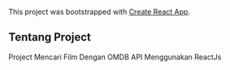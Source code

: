 This project was bootstrapped with [Create React App](https://github.com/facebook/create-react-app).

## Tentang Project

Project Mencari Film Dengan OMDB API Menggunakan ReactJs